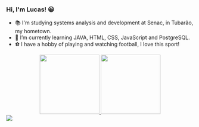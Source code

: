 ### Hi, I'm Lucas! 😀

- 📚 I'm studying systems analysis and development at Senac, in Tubarão, my hometown.
- 🌱 I’m currently learning JAVA, HTML, CSS, JavaScript and PostgreSQL.
- ⚽ I have a hobby of playing and watching football, I love this sport!

<div align="center">
  <a href="https://github.com/lucasbmoraes">
  <img height="160em" src="https://github-readme-stats.vercel.app/api?username=lucasbmoraes&show_icons=true&theme=chartreuse-dark&include_all_commits=true&count_private=true"/>
  <img height="160em" src="https://github-readme-stats.vercel.app/api/top-langs/?username=lucasbmoraes&layout=compact&langs_count=7&theme=chartreuse-dark"/>
</div>

<div>
  <a href="https://www.linkedin.com/in/lucasboschetmoraes" target="_blank"><img src="https://img.shields.io/badge/-LinkedIn-%230077B5?style=for-the-badge&logo=linkedin&logoColor=white" target="_blank"></a> 
<div
